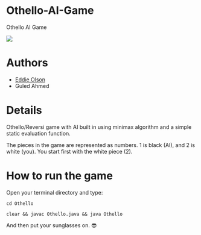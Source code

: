 # Othello-AI-Game
Othello AI Game

![](http://i.imgur.com/LIpTdHg.png)


# Authors 
* [Eddie Olson](https://github.com/laserutouettal)
* Guled Ahmed 

# Details 
Othello/Reversi game with AI built in using minimax algorithm and a simple static evaluation function.

The pieces in the game are represented as numbers. 1 is black (AI), and 2 is white (you). You start first with the white piece (2).


# How to run the game
Open your terminal directory and type:

`cd Othello`

 `clear && javac Othello.java && java Othello`
 
 And then put your sunglasses on. 😎
